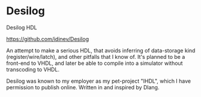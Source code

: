 # Desilog
Desilog HDL


https://github.com/idinev/Desilog

An attempt to make a serious HDL, that avoids inferring of data-storage kind (register/wire/latch), and other pitfalls that I know of. 
It's planned to be a front-end to VHDL, and later be able to compile into a simulator without transcoding to VHDL. 



Desilog was known to my employer as my pet-project "IHDL", which I have permission to publish online. 
Written in and inspired by Dlang. 
